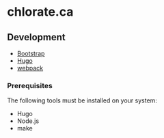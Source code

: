 # chlorate.ca

## Development

- [Bootstrap](https://getbootstrap.com)
- [Hugo](https://gohugo.io)
- [webpack](https://webpack.js.org)

### Prerequisites

The following tools must be installed on your system:

- Hugo
- Node.js
- make

